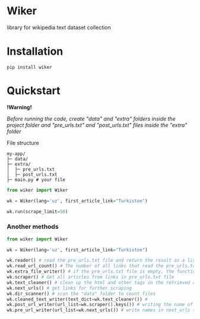 # Wiker

library for wikipedia text dataset collection

# Installation

```
pip install wiker
```

# Quickstart


**!Warning!**

_Before running the code, create "data" and "extra" folders inside the project folder and "pre_urls.txt" and "post_urls.txt" files inside the "extra" folder_

File structure
```
my-app/
├─ data/
├─ extra/
│  ├─ pre_urls.txt
│  ├─ post_urls.txt
├─ main.py # your file 
```

```python
from wiker import Wiker

wk = Wiker(lang='uz', first_article_link="Turkiston")

wk.run(scrape_limit=50)
```

### Another methods

```python
from wiker import Wiker

wk = Wiker(lang='uz', first_article_link="Turkiston")

wk.reader() # read the pre_urls.txt file and return the result as a list
wk.read_url_count() # The number of all links that read the pre_urls.txt file
wk.extra_file_writer() # if the pre_urls.txt file is empty, the function writes first_article_link to the file
wk.scraper() # Get all articles from links in pre_urls.txt file
wk.text_cleaner() # clean up the html and other tags in the retrieved articles
wk.next_urls() # get links for further scraping
wk.dir_scanner() # scan the "data" folder to count files
wk.cleaned_text_writer(text_dict=wk.text_cleaner()) # 
wk.post_url_writer(url_list=wk.scraper().keys()) # writing the name of the saved articles to the file
wk.pre_url_writer(url_list=wk.next_urls()) # write names in next_urls to files for next process
```
